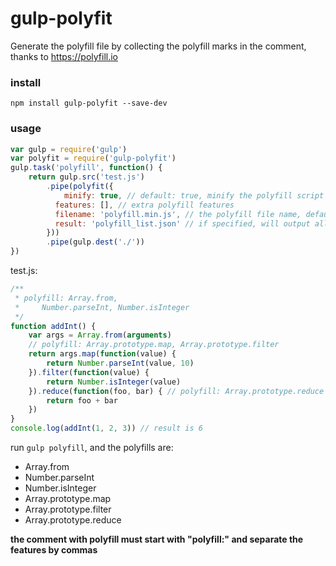 # gulp-polyfit
Generate the polyfill file by collecting the polyfill marks in the comment, thanks to https://polyfill.io

### install
`npm install gulp-polyfit --save-dev`

### usage
```javascript
var gulp = require('gulp')
var polyfit = require('gulp-polyfit')
gulp.task('polyfill', function() {
	return gulp.src('test.js')
		.pipe(polyfit({
		 	minify: true, // default: true, minify the polyfill script
		  features: [], // extra polyfill features
		  filename: 'polyfill.min.js', // the polyfill file name, default: polyfill.min.js
		  result: 'polyfill_list.json' // if specified, will output all the polyfills name
		}))
		.pipe(gulp.dest('./'))
})
```
test.js:
```javascript
/**
 * polyfill: Array.from,
 *     Number.parseInt, Number.isInteger
 */
function addInt() {
	var args = Array.from(arguments)
	// polyfill: Array.prototype.map, Array.prototype.filter
	return args.map(function(value) {
		return Number.parseInt(value, 10)
	}).filter(function(value) {
		return Number.isInteger(value)
	}).reduce(function(foo, bar) { // polyfill: Array.prototype.reduce
		return foo + bar
	})
}
console.log(addInt(1, 2, 3)) // result is 6
```
run `gulp polyfill`, and the polyfills are:
* Array.from
* Number.parseInt
* Number.isInteger
* Array.prototype.map
* Array.prototype.filter
* Array.prototype.reduce

**the comment with polyfill must start with "polyfill:" and separate the features by commas**
